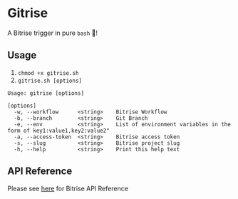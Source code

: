 # Gitrise 

A Bitrise trigger in pure `bash` 🎉!


## Usage
1. ```chmod +x gitrise.sh```  
2. ```gitrise.sh [options]```  

```
Usage: gitrise [options]

[options]
  -w, --workflow      <string>    Bitrise Workflow
  -b, --branch        <string>    Git Branch
  -e, --env           <string>    List of environment variables in the form of key1:value1,key2:value2"
  -a, --access-token  <string>    Bitrise access token
  -s, --slug          <string>    Bitrise project slug
  -h, --help          <string>    Print this help text
```

## API Reference

Please see [here](https://api-docs.bitrise.io/#/) for Bitrise API Reference 
